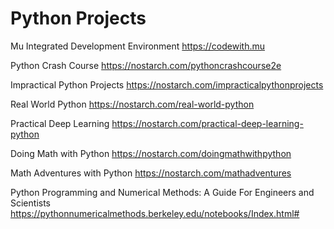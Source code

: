 # Python Projects

Mu Integrated Development Environment
https://codewith.mu

Python Crash Course
https://nostarch.com/pythoncrashcourse2e

Impractical Python Projects
https://nostarch.com/impracticalpythonprojects

Real World Python
https://nostarch.com/real-world-python

Practical Deep Learning
https://nostarch.com/practical-deep-learning-python

Doing Math with Python
https://nostarch.com/doingmathwithpython

Math Adventures with Python
https://nostarch.com/mathadventures

Python Programming and Numerical Methods: A Guide For Engineers and Scientists
https://pythonnumericalmethods.berkeley.edu/notebooks/Index.html#
